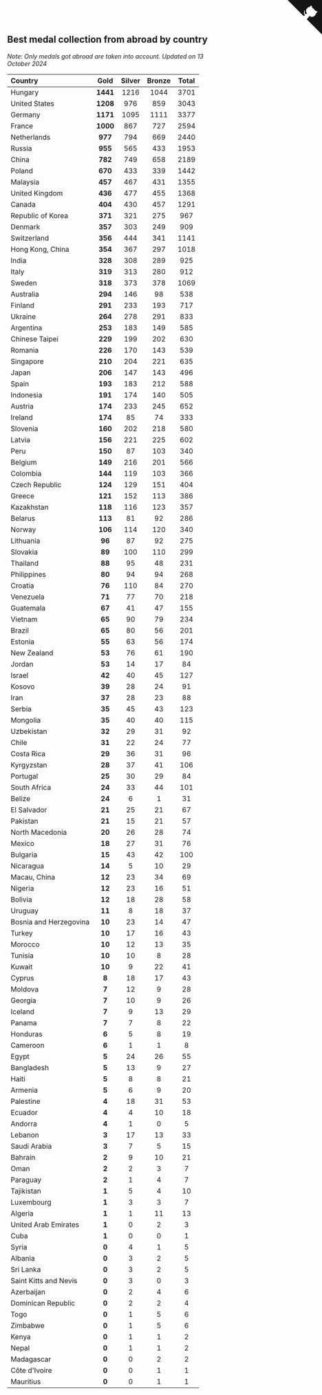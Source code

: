 ## Best medal collection from abroad by country

*Note: Only medals got abroad are taken into account.*
*Updated on 13 October 2024*

| Country | Gold | Silver | Bronze | Total |
| :--- | :--: | :--: | :--: | :--: |
| Hungary | **1441** | 1216 | 1044 | 3701 |
| United States | **1208** | 976 | 859 | 3043 |
| Germany | **1171** | 1095 | 1111 | 3377 |
| France | **1000** | 867 | 727 | 2594 |
| Netherlands | **977** | 794 | 669 | 2440 |
| Russia | **955** | 565 | 433 | 1953 |
| China | **782** | 749 | 658 | 2189 |
| Poland | **670** | 433 | 339 | 1442 |
| Malaysia | **457** | 467 | 431 | 1355 |
| United Kingdom | **436** | 477 | 455 | 1368 |
| Canada | **404** | 430 | 457 | 1291 |
| Republic of Korea | **371** | 321 | 275 | 967 |
| Denmark | **357** | 303 | 249 | 909 |
| Switzerland | **356** | 444 | 341 | 1141 |
| Hong Kong, China | **354** | 367 | 297 | 1018 |
| India | **328** | 308 | 289 | 925 |
| Italy | **319** | 313 | 280 | 912 |
| Sweden | **318** | 373 | 378 | 1069 |
| Australia | **294** | 146 | 98 | 538 |
| Finland | **291** | 233 | 193 | 717 |
| Ukraine | **264** | 278 | 291 | 833 |
| Argentina | **253** | 183 | 149 | 585 |
| Chinese Taipei | **229** | 199 | 202 | 630 |
| Romania | **226** | 170 | 143 | 539 |
| Singapore | **210** | 204 | 221 | 635 |
| Japan | **206** | 147 | 143 | 496 |
| Spain | **193** | 183 | 212 | 588 |
| Indonesia | **191** | 174 | 140 | 505 |
| Austria | **174** | 233 | 245 | 652 |
| Ireland | **174** | 85 | 74 | 333 |
| Slovenia | **160** | 202 | 218 | 580 |
| Latvia | **156** | 221 | 225 | 602 |
| Peru | **150** | 87 | 103 | 340 |
| Belgium | **149** | 216 | 201 | 566 |
| Colombia | **144** | 119 | 103 | 366 |
| Czech Republic | **124** | 129 | 151 | 404 |
| Greece | **121** | 152 | 113 | 386 |
| Kazakhstan | **118** | 116 | 123 | 357 |
| Belarus | **113** | 81 | 92 | 286 |
| Norway | **106** | 114 | 120 | 340 |
| Lithuania | **96** | 87 | 92 | 275 |
| Slovakia | **89** | 100 | 110 | 299 |
| Thailand | **88** | 95 | 48 | 231 |
| Philippines | **80** | 94 | 94 | 268 |
| Croatia | **76** | 110 | 84 | 270 |
| Venezuela | **71** | 77 | 70 | 218 |
| Guatemala | **67** | 41 | 47 | 155 |
| Vietnam | **65** | 90 | 79 | 234 |
| Brazil | **65** | 80 | 56 | 201 |
| Estonia | **55** | 63 | 56 | 174 |
| New Zealand | **53** | 76 | 61 | 190 |
| Jordan | **53** | 14 | 17 | 84 |
| Israel | **42** | 40 | 45 | 127 |
| Kosovo | **39** | 28 | 24 | 91 |
| Iran | **37** | 28 | 23 | 88 |
| Serbia | **35** | 45 | 43 | 123 |
| Mongolia | **35** | 40 | 40 | 115 |
| Uzbekistan | **32** | 29 | 31 | 92 |
| Chile | **31** | 22 | 24 | 77 |
| Costa Rica | **29** | 36 | 31 | 96 |
| Kyrgyzstan | **28** | 37 | 41 | 106 |
| Portugal | **25** | 30 | 29 | 84 |
| South Africa | **24** | 33 | 44 | 101 |
| Belize | **24** | 6 | 1 | 31 |
| El Salvador | **21** | 25 | 21 | 67 |
| Pakistan | **21** | 15 | 21 | 57 |
| North Macedonia | **20** | 26 | 28 | 74 |
| Mexico | **18** | 27 | 31 | 76 |
| Bulgaria | **15** | 43 | 42 | 100 |
| Nicaragua | **14** | 5 | 10 | 29 |
| Macau, China | **12** | 23 | 34 | 69 |
| Nigeria | **12** | 23 | 16 | 51 |
| Bolivia | **12** | 18 | 28 | 58 |
| Uruguay | **11** | 8 | 18 | 37 |
| Bosnia and Herzegovina | **10** | 23 | 14 | 47 |
| Turkey | **10** | 17 | 16 | 43 |
| Morocco | **10** | 12 | 13 | 35 |
| Tunisia | **10** | 10 | 8 | 28 |
| Kuwait | **10** | 9 | 22 | 41 |
| Cyprus | **8** | 18 | 17 | 43 |
| Moldova | **7** | 12 | 9 | 28 |
| Georgia | **7** | 10 | 9 | 26 |
| Iceland | **7** | 9 | 13 | 29 |
| Panama | **7** | 7 | 8 | 22 |
| Honduras | **6** | 5 | 8 | 19 |
| Cameroon | **6** | 1 | 1 | 8 |
| Egypt | **5** | 24 | 26 | 55 |
| Bangladesh | **5** | 13 | 9 | 27 |
| Haiti | **5** | 8 | 8 | 21 |
| Armenia | **5** | 6 | 9 | 20 |
| Palestine | **4** | 18 | 31 | 53 |
| Ecuador | **4** | 4 | 10 | 18 |
| Andorra | **4** | 1 | 0 | 5 |
| Lebanon | **3** | 17 | 13 | 33 |
| Saudi Arabia | **3** | 7 | 5 | 15 |
| Bahrain | **2** | 9 | 10 | 21 |
| Oman | **2** | 2 | 3 | 7 |
| Paraguay | **2** | 1 | 4 | 7 |
| Tajikistan | **1** | 5 | 4 | 10 |
| Luxembourg | **1** | 3 | 3 | 7 |
| Algeria | **1** | 1 | 11 | 13 |
| United Arab Emirates | **1** | 0 | 2 | 3 |
| Cuba | **1** | 0 | 0 | 1 |
| Syria | **0** | 4 | 1 | 5 |
| Albania | **0** | 3 | 2 | 5 |
| Sri Lanka | **0** | 3 | 2 | 5 |
| Saint Kitts and Nevis | **0** | 3 | 0 | 3 |
| Azerbaijan | **0** | 2 | 4 | 6 |
| Dominican Republic | **0** | 2 | 2 | 4 |
| Togo | **0** | 1 | 5 | 6 |
| Zimbabwe | **0** | 1 | 5 | 6 |
| Kenya | **0** | 1 | 1 | 2 |
| Nepal | **0** | 1 | 1 | 2 |
| Madagascar | **0** | 0 | 2 | 2 |
| Côte d'Ivoire | **0** | 0 | 1 | 1 |
| Mauritius | **0** | 0 | 1 | 1 |


<a href="https://github.com/jonatanklosko/wca_statistics" class="github-corner" aria-label="View source on Github"><svg width="80" height="80" viewBox="0 0 250 250" style="fill:#151513; color:#fff; position: absolute; top: 0; border: 0; right: 0;" aria-hidden="true"><path d="M0,0 L115,115 L130,115 L142,142 L250,250 L250,0 Z"></path><path d="M128.3,109.0 C113.8,99.7 119.0,89.6 119.0,89.6 C122.0,82.7 120.5,78.6 120.5,78.6 C119.2,72.0 123.4,76.3 123.4,76.3 C127.3,80.9 125.5,87.3 125.5,87.3 C122.9,97.6 130.6,101.9 134.4,103.2" fill="currentColor" style="transform-origin: 130px 106px;" class="octo-arm"></path><path d="M115.0,115.0 C114.9,115.1 118.7,116.5 119.8,115.4 L133.7,101.6 C136.9,99.2 139.9,98.4 142.2,98.6 C133.8,88.0 127.5,74.4 143.8,58.0 C148.5,53.4 154.0,51.2 159.7,51.0 C160.3,49.4 163.2,43.6 171.4,40.1 C171.4,40.1 176.1,42.5 178.8,56.2 C183.1,58.6 187.2,61.8 190.9,65.4 C194.5,69.0 197.7,73.2 200.1,77.6 C213.8,80.2 216.3,84.9 216.3,84.9 C212.7,93.1 206.9,96.0 205.4,96.6 C205.1,102.4 203.0,107.8 198.3,112.5 C181.9,128.9 168.3,122.5 157.7,114.1 C157.9,116.9 156.7,120.9 152.7,124.9 L141.0,136.5 C139.8,137.7 141.6,141.9 141.8,141.8 Z" fill="currentColor" class="octo-body"></path></svg></a><style>.github-corner:hover .octo-arm{animation:octocat-wave 560ms ease-in-out}@keyframes octocat-wave{0%,100%{transform:rotate(0)}20%,60%{transform:rotate(-25deg)}40%,80%{transform:rotate(10deg)}}@media (max-width:500px){.github-corner:hover .octo-arm{animation:none}.github-corner .octo-arm{animation:octocat-wave 560ms ease-in-out}}</style>
